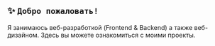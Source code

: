 ## ✨ `Добро пожаловать! `
Я занимаюсь веб-разработкой (Frontend & Backend) а также веб-дизайном. Здесь вы можете ознакомиться с моими проекты.

<!--
**petzl300lumen/petzl300lumen** is a ✨ _special_ ✨ repository because its `README.md` (this file) appears on your GitHub profile.

Here are some ideas to get you started:

- 🔭 I’m currently working on ...
- 🌱 I’m currently learning ...
- 👯 I’m looking to collaborate on ...
- 🤔 I’m looking for help with ...
- 💬 Ask me about ...
- 📫 How to reach me: ...
- 😄 Pronouns: ...
- ⚡ Fun fact: ...
-->
